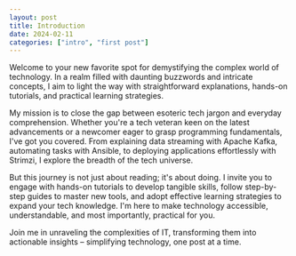 ```yaml
---
layout: post
title: Introduction
date: 2024-02-11
categories: ["intro", "first post"]
---
```


Welcome to your new favorite spot for demystifying the complex world of technology. In a realm filled with daunting 
buzzwords and intricate concepts, I aim to light the way with straightforward explanations, hands-on tutorials, and 
practical learning strategies.

My mission is to close the gap between esoteric tech jargon and everyday comprehension. Whether you're a tech veteran 
keen on the latest advancements or a newcomer eager to grasp programming fundamentals, I've got you covered. 
From explaining data streaming with Apache Kafka, automating tasks with Ansible, to deploying applications 
effortlessly with Strimzi, I explore the breadth of the tech universe.

But this journey is not just about reading; it's about doing. I invite you to engage with hands-on tutorials 
to develop tangible skills, follow step-by-step guides to master new tools, and adopt effective learning strategies 
to expand your tech knowledge. I'm here to make technology accessible, understandable, and most importantly, practical for you.

Join me in unraveling the complexities of IT, transforming them into actionable insights – simplifying technology, 
one post at a time.